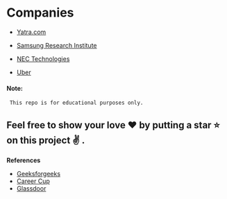 # Companies
- [Yatra.com](https://github.com/rishabh115/InterviewQuestions/blob/master/Yatra.com/README.md)

- [Samsung Research Institute](https://github.com/rishabh115/InterviewQuestions/blob/master/Samsung/README.md)

- [NEC Technologies](https://github.com/rishabh115/InterviewQuestions/blob/master/NEC%20Technologies/README.md)

- [Uber](https://github.com/rishabh115/InterviewQuestions/blob/master/Uber/README.md)

#### Note:
     This repo is for educational purposes only.
## Feel free to show your love :heart: by putting a star :star: on this project :v: .
<b name="ref">References</b>
- [Geeksforgeeks](http://www.geeksforgeeks.org/)
- [Career Cup](https://www.careercup.com/)
- [Glassdoor](https://www.glassdoor.co.in/index.htm)
